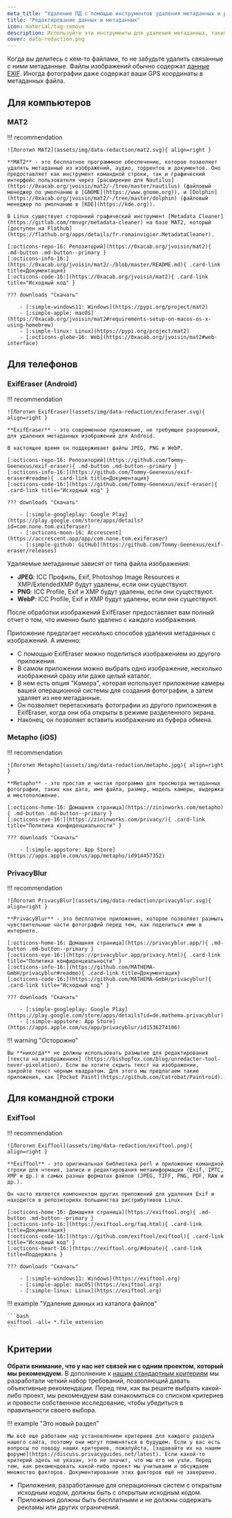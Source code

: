 ```yaml
---
meta_title: "Удаление ПД с помощью инструментов удаления метаданных и редактирования данных - Privacy Guides"
title: "Редактирование данных и метаданных"
icon: material/tag-remove
description: Используйте эти инструменты для удаления метаданных, таких как местоположение GPS и другой идентифицирующей информации, с фотографий и файлов, которыми вы делитесь.
cover: data-redaction.png
---
```


Когда вы делитесь с кем-то файлами, то не забудьте удалить связанные с ними метаданные. Файлы изображений обычно содержат [данные EXIF](https://ru.wikipedia.org/wiki/Exif). Иногда фотографии даже содержат ваши GPS координаты в метаданных файла.

## Для компьютеров

### MAT2

!!! recommendation

    ![Логотип MAT2](assets/img/data-redaction/mat2.svg){ align=right }
    
    **MAT2** - это бесплатное программное обеспечение, которое позволяет удалять метаданные из изображений, аудио, торрентов и документов. Оно предоставляет как инструмент командной строки, так и графический интерфейс пользователя через [расширение для Nautilus](https://0xacab.org/jvoisin/mat2/-/tree/master/nautilus) (файловый менеджер по умолчанию в [GNOME](https://www.gnome.org)), и [Dolphin](https://0xacab.org/jvoisin/mat2/-/tree/master/dolphin) (файловый менеджер по умолчанию в [KDE](https://kde.org)).
    
    В Linux существует сторонний графический инструмент [Metadata Cleaner](https://gitlab.com/rmnvgr/metadata-cleaner) на базе MAT2, который [доступен на Flathub](https://flathub.org/apps/details/fr.romainvigier.MetadataCleaner).
    
    [:octicons-repo-16: Репозиторий](https://0xacab.org/jvoisin/mat2){ .md-button .md-button--primary }
    [:octicons-info-16:](https://0xacab.org/jvoisin/mat2/-/blob/master/README.md){ .card-link title=Документация}
    [:octicons-code-16:](https://0xacab.org/jvoisin/mat2){ .card-link title="Исходный код" }
    
    ??? downloads "Скачать"
    
        - [:simple-windows11: Windows](https://pypi.org/project/mat2)
        - [:simple-apple: macOS](https://0xacab.org/jvoisin/mat2#requirements-setup-on-macos-os-x-using-homebrew)
        - [:simple-linux: Linux](https://pypi.org/project/mat2)
        - [:octicons-globe-16: Web](https://0xacab.org/jvoisin/mat2#web-interface)

## Для телефонов

### ExifEraser (Android)

!!! recommendation

    ![Логотип ExifEraser](assets/img/data-redaction/exiferaser.svg){ align=right }
    
    **ExifEraser** - это современное приложение, не требующее разрешений, для удаления метаданных изображений для Android.
    
    В настоящее время он поддерживает файлы JPEG, PNG и WebP.
    
    [:octicons-repo-16: Репозиторий](https://github.com/Tommy-Geenexus/exif-eraser){ .md-button .md-button--primary }
    [:octicons-info-16:](https://github.com/Tommy-Geenexus/exif-eraser#readme){ .card-link title=Документация}
    [:octicons-code-16:](https://github.com/Tommy-Geenexus/exif-eraser){ .card-link title="Исходный код" }
    
    ??? downloads "Скачать"
    
        - [:simple-googleplay: Google Play](https://play.google.com/store/apps/details?id=com.none.tom.exiferaser)
        - [:octicons-moon-16: Accrescent](https://accrescent.app/app/com.none.tom.exiferaser)
        - [:simple-github: GitHub](https://github.com/Tommy-Geenexus/exif-eraser/releases)

Удаляемые метаданные зависят от типа файла изображения:

* **JPEG**: ICC Профиль, Exif, Photoshop Image Resources и XMP/ExtendedXMP будут удалены, если они существуют.
* **PNG**: ICC Profile, Exif и XMP будут удалены, если они существуют.
* **WebP**: ICC Profile, Exif и XMP будут удалены, если они существуют.

После обработки изображений ExifEraser предоставляет вам полный отчет о том, что именно было удалено с каждого изображения.

Приложение предлагает несколько способов удаления метаданных с изображений. А именно:

* С помощью ExifEraser можно поделиться изображением из другого приложения.
* В самом приложении можно выбрать одно изображение, несколько изображений сразу или даже целый каталог.
* В нем есть опция "Камера", которая использует приложение камеры вашей операционной системы для создания фотографии, а затем удаляет из нее метаданные.
* Он позволяет перетаскивать фотографии из другого приложения в ExifEraser, когда они оба открыты в режиме разделенного экрана.
* Наконец, он позволяет вставить изображение из буфера обмена.

### Metapho (iOS)

!!! recommendation

    ![Логотип Metapho](assets/img/data-redaction/metapho.jpg){ align=right }
    
    **Metapho** - это простая и чистая программа для просмотра метаданных фотографии, таких как дата, имя файла, размер, модель камеры, выдержка и местоположение.
    
    [:octicons-home-16: Домашняя страница](https://zininworks.com/metapho){ .md-button .md-button--primary }
    [:octicons-eye-16:](https://zininworks.com/privacy/){ .card-link title="Политика конфиденциальности" }
    
    ??? downloads "Скачать"
    
        - [:simple-appstore: App Store](https://apps.apple.com/us/app/metapho/id914457352)

### PrivacyBlur

!!! recommendation

    ![Логотип PrivacyBlur](assets/img/data-redaction/privacyblur.svg){ align=right }
    
    **PrivacyBlur** - это бесплатное приложение, которое позволяет размыть чувствительные части фотографий перед тем, как поделиться ими в интернете.
    
    [:octicons-home-16: Домашняя страница](https://privacyblur.app/){ .md-button .md-button--primary }
    [:octicons-eye-16:](https://privacyblur.app/privacy.html){ .card-link title="Политика конфиденциальности" }
    [:octicons-info-16:](https://github.com/MATHEMA-GmbH/privacyblur#readme){ .card-link title=Документация}
    [:octicons-code-16:](https://github.com/MATHEMA-GmbH/privacyblur){ .card-link title="Исходный код" }
    
    ??? downloads "Скачать"
    
        - [:simple-googleplay: Google Play](https://play.google.com/store/apps/details?id=de.mathema.privacyblur)
        - [:simple-appstore: App Store](https://apps.apple.com/us/app/privacyblur/id1536274106)

!!! warning "Осторожно"

    Вы **никогда** не должны использовать размытие для редактирования [текста на изображениях] (https://bishopfox.com/blog/unredacter-tool-never-pixelation). Если вы хотите скрыть текст на изображении, закройте текст черным квадратом. Для этого мы предлагаем такие приложения, как [Pocket Paint](https://github.com/Catrobat/Paintroid).

## Для командной строки

### ExifTool

!!! recommendation

    ![Логотип ExifTool](assets/img/data-redaction/exiftool.png){ align=right }
    
    **ExifTool** - это оригинальная библиотека perl и приложение командной строки для чтения, записи и редактирования метаинформации (Exif, IPTC, XMP и др.) в самых разных форматах файлов (JPEG, TIFF, PNG, PDF, RAW и др.).
    
    Он часто является компонентом других приложений для удаления Exif и находится в репозиториях большинства дистрибутивов Linux.
    
    [:octicons-home-16: Домашняя страница](https://exiftool.org){ .md-button .md-button--primary }
    [:octicons-info-16:](https://exiftool.org/faq.html){ .card-link title=Документация}
    [:octicons-code-16:](https://github.com/exiftool/exiftool){ .card-link title="Исходный код" }
    [:octicons-heart-16:](https://exiftool.org/#donate){ .card-link title=Поддержать }
    
    ??? downloads "Скачать"
    
        - [:simple-windows11: Windows](https://exiftool.org)
        - [:simple-apple: macOS](https://exiftool.org)
        - [:simple-linux: Linux](https://exiftool.org)

!!! example "Удаление данных из каталога файлов"

    ```bash
    exiftool -all= *.file_extension
    ```

## Критерии

**Обрати внимание, что у нас нет связей ни с одним проектом, который мы рекомендуем.** В дополнение к [нашим стандартным критериям](about/criteria.md) мы разработали четкий набор требований, позволяющий давать объективные рекомендации. Перед тем, как вы решите выбрать какой-либо проект, мы рекомендуем вам ознакомиться со списком критериев и провести собственное исследование, чтобы убедиться в правильности своего выбора.

!!! example "Это новый раздел"

    Мы всё еще работаем над установлением критериев для каждого раздела нашего сайта, поэтому они могут поменяться в будущем. Если у вас есть вопросы по поводу наших критериев, пожалуйста, [задавайте их на нашем форуме](https://discuss.privacyguides.net/latest). Если какой-то критерий здесь не указан, это не значит, что мы его не учли. Перед тем, как рекомендовать какой-либо проект мы учитываем и обсуждаем множество факторов. Документирование этих факторов ещё не завершено.

- Приложения, разработанные для операционных систем с открытым исходным кодом, должны быть с открытым исходным кодом.
- Приложения должны быть бесплатными и не должны содержать рекламы или других ограничений.
